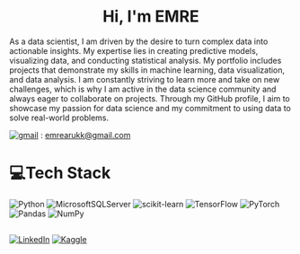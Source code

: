 
<h1 align="center">Hi, I'm EMRE</h1>

As a data scientist, I am driven by the desire to turn complex data into actionable insights. My expertise lies in creating predictive models, visualizing data, and conducting statistical analysis. My portfolio includes projects that demonstrate my skills in machine learning, data visualization, and data analysis. I am constantly striving to learn more and take on new challenges, which is why I am active in the data science community and always eager to collaborate on projects. Through my GitHub profile, I aim to showcase my passion for data science and my commitment to using data to solve real-world problems.

[![gmail](https://img.shields.io/badge/Gmail-D14836?style=for-the-badge&logo=gmail&logoColor=white)](emrearukk@gmail.com) : emrearukk@gmail.com


# 💻Tech Stack
![Python](https://img.shields.io/badge/python-3670A0?style=plastic&logo=python&logoColor=ffdd54) 
![MicrosoftSQLServer](https://img.shields.io/badge/Microsoft%20SQL%20Sever-CC2927?style=plastic&logo=microsoft%20sql%20server&logoColor=white) 
![scikit-learn](https://img.shields.io/badge/scikit--learn-%23F7931E.svg?style=plastic&logo=scikit-learn&logoColor=white) 
![TensorFlow](https://img.shields.io/badge/TensorFlow-%23FF6F00.svg?style=plastic&logo=TensorFlow&logoColor=white) 
![PyTorch](https://img.shields.io/badge/PyTorch-%23EE4C2C.svg?style=plastic&logo=PyTorch&logoColor=white) 
![Pandas](https://img.shields.io/badge/pandas-%23150458.svg?style=plastic&logo=pandas&logoColor=white) 
![NumPy](https://img.shields.io/badge/numpy-%23013243.svg?style=plastic&logo=numpy&logoColor=white) 


##

[![LinkedIn](https://img.shields.io/badge/LinkedIn-%230077B5.svg?logo=linkedin&logoColor=white)](www.linkedin.com/in/emre-aruk-90108a130) [![Kaggle](https://img.shields.io/badge/Kaggle-20BEFF?style=for-the-badge&logo=Kaggle&logoColor=white)](https://www.kaggle.com/emrearuk)
